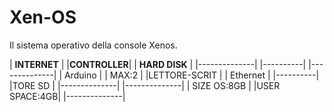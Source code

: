 # Xen-OS
Il sistema operativo della console Xenos.

|   **INTERNET**   |    |**CONTROLLER**|    |   **HARD DISK**  |
|--------------|    |----------|    |--------------|
| Arduino      |    | MAX:2    |    |LETTORE-SCRIT |
| Ethernet     |    |----------|    |TORE SD       |
|--------------|                    |--------------|
                                    | SIZE OS:8GB  |
                                    |USER SPACE:4GB|
                                    |--------------|

